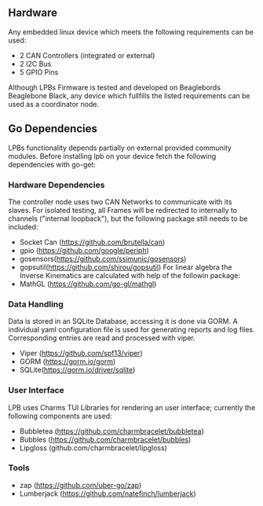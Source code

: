 ## Hardware
Any embedded linux device which meets the following requirements can be used:
- 2 CAN Controllers (integrated or external)
- 2 I2C Bus
- 5 GPIO Pins

Although LPBs Firmware is tested and developed on Beaglebords Beaglebone Black, any device
which fullfills the listed requirements can be used as a coordinator node.

## Go Dependencies
LPBs functionality depends partially on external provided community modules.
Before installing lpb on your device fetch the following dependencies with go-get:

### Hardware Dependencies
The controller node uses two CAN Networks to communicate with its slaves.
For isolated testing, all Frames will be redirected to internally to channels ("internal loopback"), but the following
package still needs to be included:

- Socket Can (https://github.com/brutella/can)
- gpio (https://github.com/google/periph)
- gosensors(https://github.com/ssimunic/gosensors)
- gopsutil(https://github.com/shirou/gopsutil)
For linear algebra the Inverse Kinematics are calculated with help of the followin package:
- MathGL (https://github.com/go-gl/mathgl)

### Data Handling
Data is stored in an SQLite Database, accessing it is done via GORM.
A individual yaml configuration file is used for generating reports and log files.
Corresponding entries are read and processed with viper.

- Viper (https://github.com/spf13/viper)
- GORM (https://gorm.io/gorm)
- SQLite(https://gorm.io/driver/sqlite)

### User Interface

LPB uses Charms TUI Libraries for rendering an user interface;
currently the following components are used:
- Bubbletea (https://github.com/charmbracelet/bubbletea)
- Bubbles (https://github.com/charmbracelet/bubbles)
- Lipgloss (github.com/charmbracelet/lipgloss)

### Tools
- zap 	(https://github.com/uber-go/zap)
- Lumberjack (https://github.com/natefinch/lumberjack)